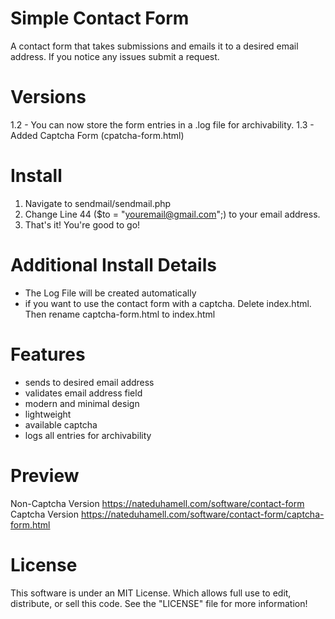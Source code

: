 Simple Contact Form
====================================

A contact form that takes submissions and emails it to a desired email address. If you notice any issues submit a request. 

Versions
============

1.2 - You can now store the form entries in a .log file for archivability. 
1.3 - Added Captcha Form (cpatcha-form.html)

Install
========
1) Navigate to sendmail/sendmail.php
2) Change Line 44 ($to = "youremail@gmail.com";)
to your email address.
3) That's it! You're good to go!

Additional Install Details
==============================
* The Log File will be created automatically
* if you want to use the contact form with a captcha. Delete index.html. Then rename captcha-form.html to index.html

Features
===============
* sends to desired email address
* validates email address field
* modern and minimal design
* lightweight
* available captcha 
* logs all entries for archivability

Preview
========
Non-Captcha Version
<a href="https://nateduhamell.com/software/contact-form" alt="https://nateduhamell.com/software/contact-form" target="_blank">https://nateduhamell.com/software/contact-form</a>
Captcha Version
<a href="https://nateduhamell.com/software/contact-form/captcha-form.html" alt="https://nateduhamell.com/software/contact-form/captcha-form.html" target="_blank">https://nateduhamell.com/software/contact-form/captcha-form.html</a>

License
==========
This software is under an MIT License. Which allows full use to edit, distribute, or sell this code.
See the "LICENSE" file for more information!

